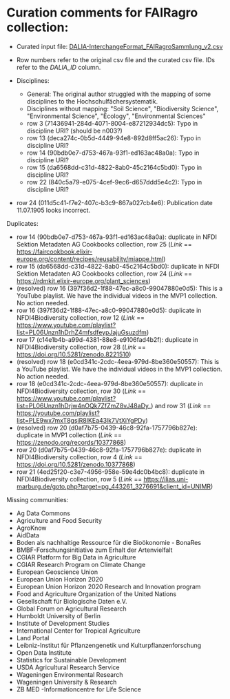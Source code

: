 # Curation comments for FAIRagro collection:

- Curated input file:
  [DALIA-InterchangeFormat_FAIRagroSammlung_v2.csv](DALIA-InterchangeFormat_FAIRagroSammlung_v2.csv)
- Row numbers refer to the original csv file and the curated csv file. IDs refer
  to the _DALIA_ID_ column.

- Disciplines:
  - General: The original author struggled with the mapping of some disciplines
    to the Hochschulfächersystematik.
  - Disciplines without mapping: "Soil Science", "Biodiversity Science",
    "Environmental Science", "Ecology", "Environmental Sciences"
  - row 3 (71436941-284d-4071-8004-e87212934dc5): Typo in discipline URI?
    (should be n003?)
  - row 13 (deca274c-0b5d-4449-94e8-892d8ff5ac26): Typo in discipline URI?
  - row 14 (90bdb0e7-d753-467a-93f1-ed163ac48a0a): Typo in discipline URI?
  - row 15 (da6568dd-c31d-4822-8ab0-45c2164c5bd0): Typo in discipline URI?
  - row 22 (840c5a79-e075-4cef-9ec6-d657ddd5e4c2): Typo in discipline URI?
- row 24 (011d5c41-f7e2-407c-b3c9-867a027cb4e6): Publication date 11.07.1905
  looks incorrect.

Duplicates:

- row 14 (90bdb0e7-d753-467a-93f1-ed163ac48a0a): duplicate in NFDI Sektion
  Metadaten AG Cookbooks collection, row 25 (_Link_ ==
  https://faircookbook.elixir-europe.org/content/recipes/reusability/miappe.html)
- row 15 (da6568dd-c31d-4822-8ab0-45c2164c5bd0): duplicate in NFDI Sektion
  Metadaten AG Cookbooks collection, row 24 (_Link_ ==
  https://rdmkit.elixir-europe.org/plant_sciences)
- (resolved) row 16 (397f36d2-1f88-47ec-a8c0-99047880e0d5): This is a YouTube
  playlist. We have the individual videos in the MVP1 collection. No action
  needed.
- row 16 (397f36d2-1f88-47ec-a8c0-99047880e0d5): duplicate in NFDI4Biodiversity
  collection, row 12 (_Link_ ==
  https://www.youtube.com/playlist?list=PL06Unzn1hDrhZ4mfsdfeypJajuGsuzdfm)
- row 17 (c14e1b4b-a99d-4381-88e8-e9106fad4b2f): duplicate in NFDI4Biodiversity
  collection, row 28 (_Link_ == https://doi.org/10.5281/zenodo.8221510)
- (resolved) row 18 (e0cd341c-2cdc-4eea-979d-8be360e50557): This is a YouTube
  playlist. We have the individual videos in the MVP1 collection. No action
  needed.
- row 18 (e0cd341c-2cdc-4eea-979d-8be360e50557): duplicate in NFDI4Biodiversity
  collection, row 30 (_Link_ ==
  https://www.youtube.com/playlist?list=PL06Unzn1hDrjw4nOQk7ZfZmZ8vJ48aDy_) and
  row 31 (_Link_ ==
  https://youtube.com/playlist?list=PLE9wx7mxT8gsjR8IKEa43lk7VtXiYgPDy)
- (resolved) row 20 (d0af7b75-0439-46c8-92fa-1757796b827e): duplicate in MVP1
  collection (_Link_ == https://zenodo.org/records/10377868)
- row 20 (d0af7b75-0439-46c8-92fa-1757796b827e): duplicate in NFDI4Biodiversity
  collection, row 4 (_Link_ == https://doi.org/10.5281/zenodo.10377868)
- row 21 (4ed25f20-c3e7-4956-958e-59e4dc0b4bc8): duplicate in NFDI4Biodiversity
  collection, row 5 (_Link_ ==
  https://ilias.uni-marburg.de/goto.php?target=pg_443261_3276691&client_id=UNIMR)

Missing communities:

- Ag Data Commons
- Agriculture and Food Security
- AgroKnow
- AidData
- Boden als nachhaltige Ressource für die Bioökonomie - BonaRes
- BMBF-Forschungsinitiative zum Erhalt der Artenvielfalt
- CGIAR Platform for Big Data in Agriculture
- CGIAR Research Program on Climate Change
- European Geoscience Union
- European Union Horizon 2020
- European Union Horizon 2020 Research and Innovation program
- Food and Agriculture Organization of the United Nations
- Gesellschaft für Biologische Daten e.V.
- Global Forum on Agricultural Research
- Humboldt University of Berlin
- Institute of Development Studies
- International Center for Tropical Agriculture
- Land Portal
- Leibniz-Institut für Pflanzengenetik und Kulturpflanzenforschung
- Open Data Institute
- Statistics for Sustainable Development
- USDA Agricultural Research Service
- Wageningen Environmental Research
- Wageningen University & Research
- ZB MED -Informationcentre for Life Science

